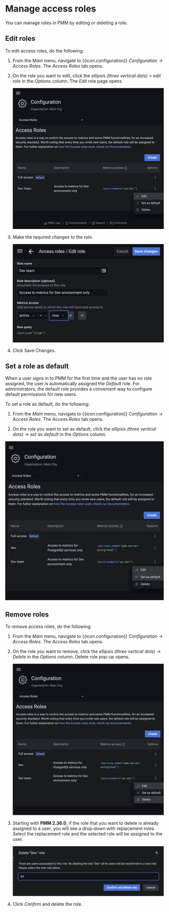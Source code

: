 # Manage access roles

You can manage roles in PMM by editing or deleting a role.

## Edit roles

To edit access roles, do the following:

1. From the *Main* menu, navigate to {{icon.configuration}} *Configuration → Access Roles*. The *Access Roles* tab opens.

2. On the role you want to edit, click the *ellipsis (three vertical dots) > edit role* in the *Options* column. The *Edit* role page opens.

    ![!](../../images/PMM_access_control_edit_role.png)

3. Make the required changes to the role.

    ![!](../../images/PMM_access_control_edit_role_changes.png)


4. Click Save Changes.


## Set a role as default

When a user signs in to PMM for the first time and the user has no role assigned, the user is automatically assigned the *Default* role. For administrators, the default role provides a convenient way to configure default permissions for new users.


To set a role as default, do the following:

1. From the *Main* menu, navigate to {{icon.configuration}} *Configuration → Access Roles*. The *Access Roles* tab opens.

2. On the role you want to set as default, click the *ellipsis (three vertical dots) → set as default* in the *Options* column.

 ![!](../../images/PMM_access_control_default_role_changes.png)


## Remove roles

To remove access roles, do the following:

1. From the *Main* menu, navigate to {{icon.configuration}} *Configuration → Access Roles*. The *Access Roles* tab opens.

2. On the role you want to remove, click the *ellipsis (three vertical dots) →  Delete* in the *Options* column. Delete role pop-up opens.

    ![!](../../images/PMM_access_control_delete_role.png)

3. Starting with **PMM 2.36.0**, if the role that you want to delete is already assigned to a user, you will see a drop-down with replacement roles. Select the replacement role and the selected role will be assigned to the user.


    ![!](../../images/PMM_access_control_delete_replace_role.png)

4. Click *Confirm* and delete the role.















